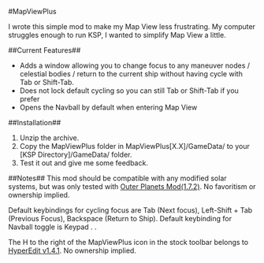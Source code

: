#MapViewPlus

I wrote this simple mod to make my Map View less frustrating. My computer struggles enough to run KSP, I wanted to simplify Map View a little. 

##Current Features##
* Adds a window allowing you to change focus to any maneuver nodes / celestial bodies / return to the current ship without having cycle with Tab or Shift-Tab.
* Does not lock default cycling so you can still Tab or Shift-Tab if you prefer
* Opens the Navball by default when entering Map View

##Installation##
1.  Unzip the archive.
2. Copy the MapViewPlus folder in MapViewPlus[X.X]/GameData/ to your [KSP Directory]/GameData/ folder.
3. Test it out and give me some feedback.

##Notes##
This mod should be compatible with any modified solar systems, but was only tested with [Outer Planets Mod(1.7.2)](http://forum.kerbalspaceprogram.com/threads/104280-1-0-3-Outer-Planets-Mod-%281-7-2%29-Custom-Tekto-oceans-many-bugs-fixed-18-Jul). No favoritism or ownership implied.

Default keybindings for cycling focus are Tab (Next focus), Left-Shift + Tab (Previous Focus), Backspace (Return to Ship). Default keybinding for Navball toggle is Keypad . .

The H to the right of the MapViewPlus icon in the stock toolbar belongs to [HyperEdit v1.4.1](http://www.kerbaltek.com/hyperedit). No ownership implied.


